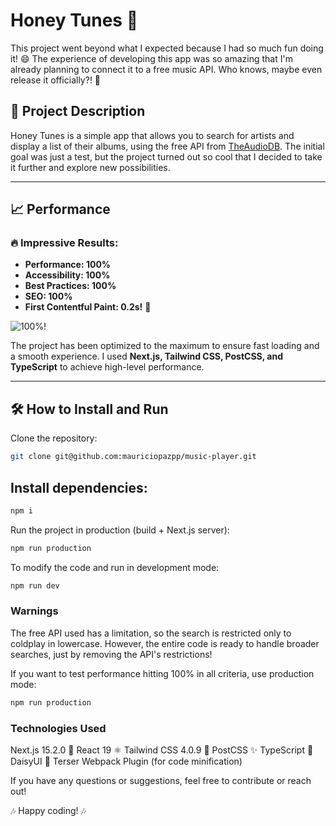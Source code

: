 # Honey Tunes 🎵

This project went beyond what I expected because I had so much fun doing it! 😄
The experience of developing this app was so amazing that I'm already planning to connect it to a free music API. Who knows, maybe even release it officially?! 🚀

## 🚀 Project Description

Honey Tunes is a simple app that allows you to search for artists and display a list of their albums, using the free API from [TheAudioDB](https://www.theaudiodb.com/api_guide.php). The initial goal was just a test, but the project turned out so cool that I decided to take it further and explore new possibilities.

---

## 📈 Performance

### 🔥 Impressive Results:
- **Performance: 100%**
- **Accessibility: 100%**
- **Best Practices: 100%**
- **SEO: 100%**
- **First Contentful Paint: 0.2s!** 🚀

![100%!](https://i.imgur.com/MAEzxao.png)

The project has been optimized to the maximum to ensure fast loading and a smooth experience. I used **Next.js, Tailwind CSS, PostCSS, and TypeScript** to achieve high-level performance.

---

## 🛠 How to Install and Run

Clone the repository:
```sh
git clone git@github.com:mauriciopazpp/music-player.git
```

## Install dependencies:
```sh
npm i
```

Run the project in production (build + Next.js server):
```sh
npm run production
```

To modify the code and run in development mode:
```sh
npm run dev
```

### Warnings
The free API used has a limitation, so the search is restricted only to coldplay in lowercase. However, the entire code is ready to handle broader searches, just by removing the API's restrictions!

If you want to test performance hitting 100% in all criteria, use production mode:
```sh
npm run production
```

### Technologies Used
Next.js 15.2.0 🚀
React 19 ⚛️
Tailwind CSS 4.0.9 🎨
PostCSS ✨
TypeScript 🔹
DaisyUI 🌼
Terser Webpack Plugin (for code minification)

If you have any questions or suggestions, feel free to contribute or reach out!

🎶 Happy coding! 🎶
